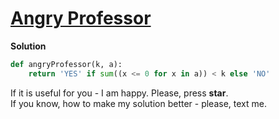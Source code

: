 # [Angry Professor](https://www.hackerrank.com/challenges/angry-professor/problem)

**Solution**
<br>
```python
def angryProfessor(k, a):
    return 'YES' if sum((x <= 0 for x in a)) < k else 'NO'
```

If it is useful for you - I am happy. Please, press **star**.
<br>
If you know, how to make my solution better - please, text me.
